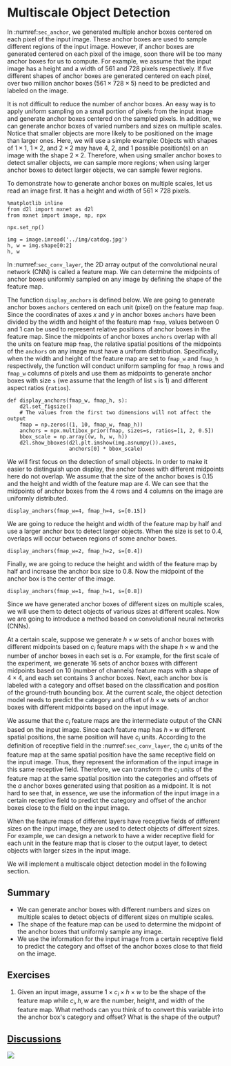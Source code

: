 # Multiscale Object Detection

In :numref:`sec_anchor`, we generated multiple anchor boxes centered on each pixel of the input image.  These anchor boxes are used to sample different regions of the input image. However, if anchor boxes are generated centered on each pixel of the image, soon there will be too many anchor boxes for us to compute. For example, we assume that the input image has a height and a width of 561 and 728 pixels respectively. If five different shapes of anchor boxes are generated centered on each pixel, over two million anchor boxes ($561 \times 728 \times 5$) need to be predicted and labeled on the image.

It is not difficult to reduce the number of anchor boxes.  An easy way is to apply uniform sampling on a small portion of pixels from the input image and generate anchor boxes centered on the sampled pixels. In addition, we can generate anchor boxes of varied numbers and sizes on multiple scales. Notice that smaller objects are more likely to be positioned on the image than larger ones.  Here, we will use a simple example: Objects with shapes of $1 \times 1$, $1 \times 2$, and $2 \times 2$ may have 4, 2, and 1 possible position(s) on an image with the shape $2 \times 2$. Therefore, when using smaller anchor boxes to detect smaller objects, we can sample more regions; when using larger anchor boxes to detect larger objects, we can sample fewer regions.

To demonstrate how to generate anchor boxes on multiple scales, let us read an image first.  It has a height and width of $561 \times 728$ pixels.

```{.python .input  n=1}
%matplotlib inline
from d2l import mxnet as d2l
from mxnet import image, np, npx

npx.set_np()

img = image.imread('../img/catdog.jpg')
h, w = img.shape[0:2]
h, w
```

In :numref:`sec_conv_layer`, the 2D array output of the convolutional neural network (CNN) is called
a feature map.  We can determine the midpoints of anchor boxes uniformly sampled
on any image by defining the shape of the feature map.

The function `display_anchors` is defined below.  We are going to generate anchor boxes `anchors` centered on each unit (pixel) on the feature map `fmap`.  Since the coordinates of axes $x$ and $y$ in anchor boxes `anchors` have been divided by the width and height of the feature map `fmap`, values between 0 and 1 can be used to represent relative positions of anchor boxes in the feature map.  Since the midpoints of anchor boxes `anchors` overlap with all the units on feature map `fmap`, the relative spatial positions of the midpoints of the `anchors` on any image must have a uniform distribution.  Specifically, when the width and height of the feature map are set to `fmap_w` and `fmap_h` respectively, the function will conduct uniform sampling for `fmap_h` rows and `fmap_w` columns of pixels and use them as midpoints to generate anchor boxes with size `s` (we assume that the length of list `s` is 1) and different aspect ratios (`ratios`).

```{.python .input  n=2}
def display_anchors(fmap_w, fmap_h, s):
    d2l.set_figsize()
    # The values from the first two dimensions will not affect the output
    fmap = np.zeros((1, 10, fmap_w, fmap_h))
    anchors = npx.multibox_prior(fmap, sizes=s, ratios=[1, 2, 0.5])
    bbox_scale = np.array((w, h, w, h))
    d2l.show_bboxes(d2l.plt.imshow(img.asnumpy()).axes,
                    anchors[0] * bbox_scale)
```

We will first focus on the detection of small objects. In order to make it easier to distinguish upon display, the anchor boxes with different midpoints here do not overlap. We assume that the size of the anchor boxes is 0.15 and the height and width of the feature map are 4. We can see that the midpoints of anchor boxes from the 4 rows and 4 columns on the image are uniformly distributed.

```{.python .input  n=3}
display_anchors(fmap_w=4, fmap_h=4, s=[0.15])
```

We are going to reduce the height and width of the feature map by half and use a larger anchor box to detect larger objects. When the size is set to 0.4, overlaps will occur between regions of some anchor boxes.

```{.python .input  n=4}
display_anchors(fmap_w=2, fmap_h=2, s=[0.4])
```

Finally, we are going to reduce the height and width of the feature map by half and increase the anchor box size to 0.8. Now the midpoint of the anchor box is the center of the image.

```{.python .input  n=5}
display_anchors(fmap_w=1, fmap_h=1, s=[0.8])
```

Since we have generated anchor boxes of different sizes on multiple scales, we will use them to detect objects of various sizes at different scales. Now we are going to introduce a method based on convolutional neural networks (CNNs).

At a certain scale, suppose we generate $h \times w$ sets of anchor boxes with different midpoints based on $c_i$ feature maps with the shape $h \times w$ and the number of anchor boxes in each set is $a$. For example, for the first scale of the experiment, we generate 16 sets of anchor boxes with different midpoints based on 10 (number of channels) feature maps with a shape of $4 \times 4$, and each set contains 3 anchor boxes.
Next, each anchor box is labeled with a category and offset based on the classification and position of the ground-truth bounding box. At the current scale, the object detection model needs to predict the category and offset of $h \times w$ sets of anchor boxes with different midpoints based on the input image.

We assume that the $c_i$ feature maps are the intermediate output of the CNN
based on the input image. Since each feature map has $h \times w$ different
spatial positions, the same position will have $c_i$ units.  According to the
definition of receptive field in the
:numref:`sec_conv_layer`, the $c_i$ units of the feature map at the same spatial position have
the same receptive field on the input image. Thus, they represent the
information of the input image in this same receptive field.  Therefore, we can
transform the $c_i$ units of the feature map at the same spatial position into
the categories and offsets of the $a$ anchor boxes generated using that position
as a midpoint.  It is not hard to see that, in essence, we use the information
of the input image in a certain receptive field to predict the category and
offset of the anchor boxes close to the field on the input image.

When the feature maps of different layers have receptive fields of different sizes on the input image, they are used to detect objects of different sizes. For example, we can design a network to have a wider receptive field for each unit in the feature map that is closer to the output layer, to detect objects with larger sizes in the input image.

We will implement a multiscale object detection model in the following section.


## Summary

* We can generate anchor boxes with different numbers and sizes on multiple scales to detect objects of different sizes on multiple scales.
* The shape of the feature map can be used to determine the midpoint of the anchor boxes that uniformly sample any image.
* We use the information for the input image from a certain receptive field to predict the category and offset of the anchor boxes close to that field on the image.


## Exercises

1. Given an input image, assume $1 \times c_i \times h \times w$ to be the shape of the feature map while $c_i, h, w$ are the number, height, and width of the feature map. What methods can you think of to convert this variable into the anchor box's category and offset? What is the shape of the output?

## [Discussions](https://discuss.mxnet.io/t/2446)

![](../img/qr_multiscale-object-detection.svg)
